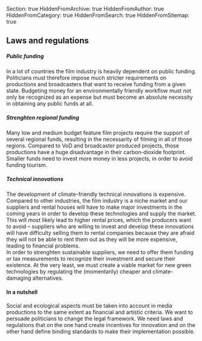 Section: true
HiddenFromArchive: true
HiddenFromAuthor: true
HiddenFromCategory: true
HiddenFromSearch: true
HiddenFromSitemap: true

## Laws and regulations

##### Public funding

In a lot of countries the film industry is heavily dependent on public funding. Politicians must therefore impose much stricter requirements on productions and broadcasters that want to receive funding from a given state. Budgeting money for an environmentally friendly workflow must not only be recognized as an expense but must become an absolute necessity in obtaining any public funds at all.

##### Strenghten regional funding

Many low and medium budget feature film projects require the support of several regional funds, resulting in the necessarity of filming in all of those regions. Compared to VoD and broadcaster produced projects, those productions have a huge disadvantage in their carbon-dioxide footprint. Smaller funds need to invest more money in less projects, in order to avoid funding tourism.

##### Technical innovations

The development of climate-friendly technical innovations is expensive. Compared to other industries, the film industry is a niche market and our suppliers and rental houses will have to make major investments in the coming years in order to develop these technologies and supply the market. This will most likely lead to higher rental prices, which the producers want to avoid – suppliers who are willing to invest and develop these innovations will have difficulty selling them to rental companies because they are afraid they will not be able to rent them out as they will be more expensive, leading to financial problems.  
In order to strenghten sustainable suppliers, we need to offer them funding or tax measurements to recognize their investment and secure their existence. At the very least, we must create a viable market for new green technologies by regulating the <span class="font-weight-light">(momentarily)</span> cheaper and climate-damaging alternatives.

#### In a nutshell

Social and ecological aspects must be taken into account in media productions to the same extent as financial and artistic criteria. We want to persuade politicians to change the legal framework. We need laws and regulations that on the one hand create incentives for innovation and on the other hand define binding standards to make their implementation possible.
